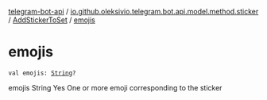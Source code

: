 [telegram-bot-api](../../index.md) / [io.github.oleksivio.telegram.bot.api.model.method.sticker](../index.md) / [AddStickerToSet](index.md) / [emojis](./emojis.md)

# emojis

`val emojis: `[`String`](https://kotlinlang.org/api/latest/jvm/stdlib/kotlin/-string/index.html)`?`

emojis String Yes One or more emoji corresponding to the sticker

